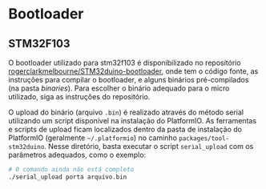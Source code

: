 # Bootloader

## STM32F103

O bootloader utilizado para stm32f103 é disponibilizado no repositório [rogerclarkmelbourne/STM32duino-bootloader](https://github.com/rogerclarkmelbourne/STM32duino-bootloader), onde tem o código fonte, as instruções para compilar o bootloader, e alguns binários pré-compilados (na pasta *binaries*). Para escolher o binário adequado para o micro utilizado, siga as instruções do repositório.

O upload do binário (arquivo `.bin`) é realizado através do método serial utilizando um script disponível na instalação do PlatformIO. As ferramentas e scripts de upload ficam localizados dentro da pasta de instalação do PlatformIO (geralmente `~/.platformio`) no caminho `packages/tool-stm32duino`. Nesse diretório, basta executar o script `serial_upload` com os parâmetros adequados, como o exemplo:

```sh
# O comando ainda não está completo
./serial_upload porta arquivo.bin
```
